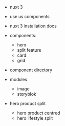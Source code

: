 - nuxt 3
- use us components
- nuxt 3 installation docs
- components:
	- hero 
	- split feature
	- card
	- grid
- component directory
- modules
	- image
	- storyblok

- hero product split 
	- hero product centred 
	- hero lifestyle split